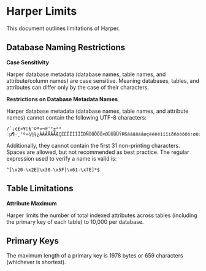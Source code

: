 # Harper Limits

This document outlines limitations of Harper.

## Database Naming Restrictions

**Case Sensitivity**

Harper database metadata (database names, table names, and attribute/column names) are case sensitive. Meaning databases, tables, and attributes can differ only by the case of their characters.

**Restrictions on Database Metadata Names**

Harper database metadata (database names, table names, and attribute names) cannot contain the following UTF-8 characters:

```
/`¡¢£¤¥¦§¨©ª«¬®¯°±²³´µ¶·¸¹º»¼½¾¿ÀÁÂÃÄÅÆÇÈÉÊËÌÍÎÏÐÑÒÓÔÕÖ×ØÙÚÛÜÝÞßàáâãäåæçèéêëìíîïðñòóôõö÷øùúûüýþÿ
```

Additionally, they cannot contain the first 31 non-printing characters. Spaces are allowed, but not recommended as best practice. The regular expression used to verify a name is valid is:

```
^[\x20-\x2E|\x30-\x5F|\x61-\x7E]*$
```

## Table Limitations

**Attribute Maximum**

Harper limits the number of total indexed attributes across tables (including the primary key of each table) to 10,000 per database.

## Primary Keys

The maximum length of a primary key is 1978 bytes or 659 characters (whichever is shortest).
